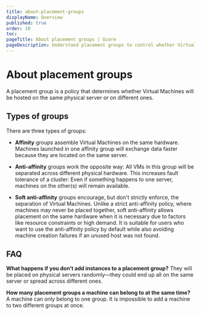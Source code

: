 ```yaml
---
title: about-placement-groups
displayName: Overview
published: true
order: 10
toc:
pageTitle: About placement groups | Gcore
pageDescription: Understand placement groups to control whether Virtual Machines share a physical server or they are deployed on different ones.
---
```

# About placement groups

A placement group is a policy that determines whether Virtual Machines will be hosted on the same physical server or on different ones.

## Types of groups

There are three types of groups:

- **Affinity** groups assemble Virtual Machines on the same hardware. Machines launched in one affinity group will exchange data faster because they are located on the same server.

- **Anti-affinity** groups work the opposite way: All VMs in this group will be separated across different physical hardware. This increases fault tolerance of a cluster: Even if something happens to one server, machines on the other(s) will remain available.

- **Soft anti-affinity** groups encourage, but don't strictly enforce, the separation of Virtual Machines. Unlike a strict anti-affinity policy, where machines may never be placed together, soft anti-affinity allows placement on the same hardware when it is necessary due to factors like resource constraints or high demand. It is suitable for users who want to use the anti-affinity policy by default while also avoiding machine creation failures if an unused host was not found.

## FAQ

**What happens if you don’t add instances to a placement group?** They will be placed on physical servers randomly—they could end up all on the same server or spread across different ones.

**How many placement groups a machine can belong to at the same time?** A machine can only belong to one group. It is impossible to add a machine to two different groups at once.